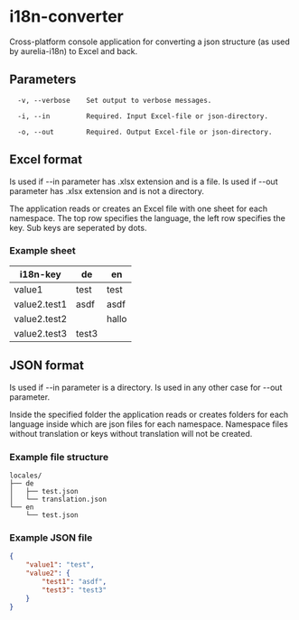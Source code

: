 # i18n-converter
Cross-platform console application for converting a json structure (as used by aurelia-i18n) to Excel and back.

## Parameters
```
  -v, --verbose    Set output to verbose messages.

  -i, --in         Required. Input Excel-file or json-directory.

  -o, --out        Required. Output Excel-file or json-directory.
```

## Excel format
Is used if --in parameter has .xlsx extension and is a file. Is used if --out parameter has .xlsx extension and is not a directory.

The application reads or creates an Excel file with one sheet for each namespace. The top row specifies the language, the left row specifies the key. Sub keys are seperated by dots.

### Example sheet
| i18n-key     | de    | en    |
| ------------ | ----- | ----- |
| value1       | test  | test  |
| value2.test1 | asdf  | asdf  |
| value2.test2 |       | hallo |
| value2.test3 | test3 |       |	

## JSON format
Is used if --in parameter is a directory. Is used in any other case for --out parameter.

Inside the specified folder the application reads or creates folders for each language inside which are json files for each namespace. Namespace files without translation or keys without translation will not be created.

### Example file structure
```
locales/
├── de
│   ├── test.json
│   └── translation.json
└── en
    └── test.json
```

### Example JSON file
```json
{
    "value1": "test",
    "value2": {
        "test1": "asdf",
        "test3": "test3"
    }
}
```
